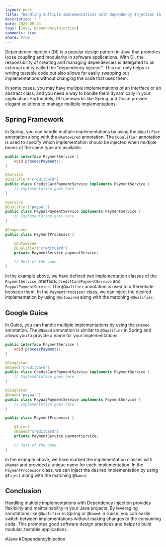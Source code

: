 ```yaml
---
layout: post
title: "Handling multiple implementations with Dependency Injection in Java."
description: " "
date: 2023-09-23
tags: [Java, DependencyInjection]
comments: true
share: true
---
```


Dependency Injection (DI) is a popular design pattern in Java that promotes loose coupling and modularity in software applications. With DI, the responsibility of creating and managing dependencies is delegated to an external entity called the "dependency injector". This not only helps in writing testable code but also allows for easily swapping out implementations without changing the code that uses them.

In some cases, you may have multiple implementations of an interface or an abstract class, and you need a way to handle them dynamically in your application. Fortunately, DI frameworks like Spring and Guice provide elegant solutions to manage multiple implementations.

## Spring Framework

In Spring, you can handle multiple implementations by using the `@Qualifier` annotation along with the `@Autowired` annotation. The `@Qualifier` annotation is used to specify which implementation should be injected when multiple beans of the same type are available.

```java
public interface PaymentService {
    void processPayment();
}

@Service
@Qualifier("creditCard")
public class CreditCardPaymentService implements PaymentService {
    // Implementation goes here
}

@Service
@Qualifier("paypal")
public class PaypalPaymentService implements PaymentService {
    // Implementation goes here
}

@Component
public class PaymentProcessor {

    @Autowired
    @Qualifier("creditCard")
    private PaymentService paymentService;

    // Rest of the code
}
```

In the example above, we have defined two implementation classes of the `PaymentService` interface: `CreditCardPaymentService` and `PaypalPaymentService`. The `@Qualifier` annotation is used to differentiate between them. In the `PaymentProcessor` class, we can inject the desired implementation by using `@Autowired` along with the matching `@Qualifier`.

## Google Guice

In Guice, you can handle multiple implementations by using the `@Named` annotation. The `@Named` annotation is similar to `@Qualifier` in Spring and allows you to provide a name for your implementations.

```java
public interface PaymentService {
    void processPayment();
}

@Singleton
@Named("creditCard")
public class CreditCardPaymentService implements PaymentService {
    // Implementation goes here
}

@Singleton
@Named("paypal")
public class PaypalPaymentService implements PaymentService {
    // Implementation goes here
}

public class PaymentProcessor {

    @Inject
    @Named("creditCard")
    private PaymentService paymentService;

    // Rest of the code
}
```

In the example above, we have marked the implementation classes with `@Named` and provided a unique name for each implementation. In the `PaymentProcessor` class, we can inject the desired implementation by using `@Inject` along with the matching `@Named`.

## Conclusion

Handling multiple implementations with Dependency Injection provides flexibility and maintainability in your Java projects. By leveraging annotations like `@Qualifier` in Spring or `@Named` in Guice, you can easily switch between implementations without making changes to the consuming code. This promotes good software design practices and helps to build modular, testable applications.

#Java #DependencyInjection